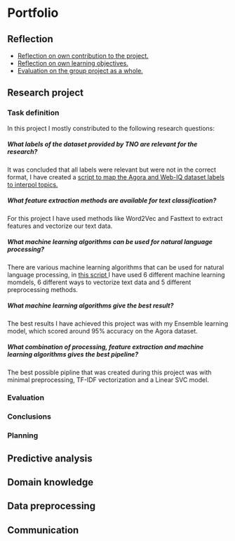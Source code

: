 # Portfolio

## Reflection

- [Reflection on own contribution to the project.](./reflection_own_project_contribution.md) 
- [Reflection on own learning objectives.](./reflection_own_learning_objectives.md)
- [Evaluation on the group project as a whole.](./evaluation_group_project.md) 

## Research project

### Task definition
In this project I mostly constributed to the following research questions:

##### What labels of the dataset provided by TNO are relevant for the research?
It was concluded that all labels were relevant but were not in the correct format, I have created a [script to map the Agora and Web-IQ dataset labels to interpol topics. ](./Notebooks/maptointerpoltopics.ipynb) 

##### What feature extraction methods are available for text classification?
For this project I have used methods like Word2Vec and Fasttext to extract features and vectorize our text data.

##### What machine learning algorithms can be used for natural language processing?
There are various machine learning algorithms that can be used for natural language processing, in [this script ](./Notebooks/Ensemble_Learning.ipynb) I have used 6 different machine learning momdels, 6 different ways to vectorize text data and 5 different preprocessing methods.

##### What machine learning algorithms give the best result?
The best results I have achieved this project was with my Ensemble learning model, which scored around 95% accuracy on the Agora dataset.

##### What combination of processing, feature extraction and machine learning algorithms gives the best pipeline?
The best possible pipline that was created during this project was with minimal preprocessing, TF-IDF vectorization and a Linear SVC model.



### Evaluation

### Conclusions

### Planning 


## Predictive analysis
## Domain knowledge
## Data preprocessing
## Communication
